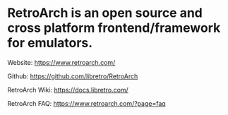 # RetroArch is an open source and cross platform frontend/framework for emulators.

Website: https://www.retroarch.com/

Github: https://github.com/libretro/RetroArch

RetroArch Wiki: https://docs.libretro.com/

RetroArch FAQ: https://www.retroarch.com/?page=faq